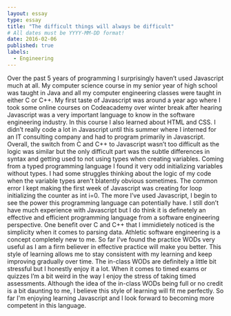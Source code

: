 ```yaml
---
layout: essay
type: essay
title: "The difficult things will always be difficult"
# All dates must be YYYY-MM-DD format!
date: 2016-02-06
published: true
labels:
  - Engineering
---
```


Over the past 5 years of programming I surprisingly haven’t used Javascript much at all. My computer science course in my senior year of high school was taught in Java and all my computer engineering classes were taught in either C or C++. My first taste of Javascript was around a year ago where I took some online courses on Codeacademy over winter break after hearing Javascript was a very important language to know in the software engineering industry. In this course I also learned about HTML and CSS. I didn’t really code a lot in Javascript until this summer where I interned for an IT consulting company and had to program primarily in Javascript. 
Overall, the switch from C and C++ to Javascript wasn’t too difficult as the logic was similar but the only difficult part was the subtle differences in syntax and getting used to not using types when creating variables. Coming from a typed programming language I found it very odd initializing variables without types. I had some struggles thinking about the logic of my code when the variable types aren't blatently obvious sometimes. The common error I kept making the first week of Javascript was creating for loop initializing the counter as int i=0. The more I’ve used Javascript, I begin to see the power this programming language can potentially have. I still don’t have much experience with Javascript but I do think it is definetely an effective and efficient programming language from a software engineering perspective. One benefit over C and C++ that I immidietely noticed is the simplicity when it comes to parsing data.
	Athletic software engineering is a concept completely new to me. So far I’ve found the practice WODs very useful as I am a firm believer in effective practice will make you better. This style of learning allows me to stay consistent with my learning and keep improving gradually over time. The in-class WODs are definitely a little bit stressful but I honestly enjoy it a lot. When it comes to timed exams or quizzes I’m a bit weird in the way I enjoy the stress of taking timed assessments. Although the idea of the in-class WODs being full or no credit is a bit daunting to me, I believe this style of learning will fit me perfectly. So far I'm enjoying learning Javascript and I look forward to becoming more competent in this language.

